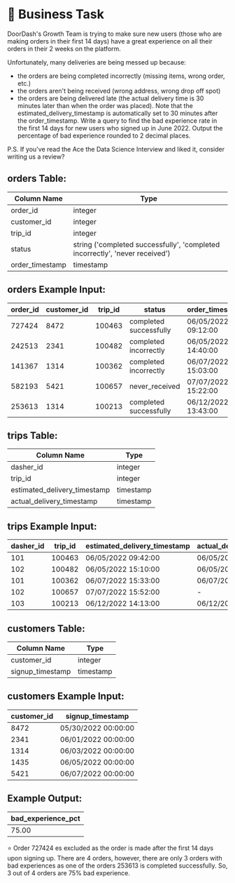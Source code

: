 # 🚀 Business Task
DoorDash's Growth Team is trying to make sure new users (those who are making orders in their first 14 days) have a great experience on all their orders in their 2 weeks on the platform.

Unfortunately, many deliveries are being messed up because:

- the orders are being completed incorrectly (missing items, wrong order, etc.)
- the orders aren't being received (wrong address, wrong drop off spot)
- the orders are being delivered late (the actual delivery time is 30 minutes later than when the order was placed). Note that the estimated_delivery_timestamp is automatically set to 30 minutes after the order_timestamp.
Write a query to find the bad experience rate in the first 14 days for new users who signed up in June 2022. Output the percentage of bad experience rounded to 2 decimal places.

P.S. If you've read the Ace the Data Science Interview and liked it, consider writing us a review?

## orders Table:
|Column Name|	Type|
|----|---|
|order_id	|integer|
|customer_id|	integer|
|trip_id|	integer|
|status	|string ('completed successfully', 'completed incorrectly', 'never received')|
|order_timestamp|	timestamp|

## orders Example Input:
|order_id|	customer_id|	trip_id|	status|	order_timestamp|
|---|----|----|----|-----|
|727424|	8472|	100463|	completed successfully|	06/05/2022 09:12:00|
|242513|	2341|	100482|	completed incorrectly	|06/05/2022 14:40:00|
|141367|	1314|	100362	|completed incorrectly|	06/07/2022 15:03:00|
|582193|	5421|	100657|	never_received|	07/07/2022 15:22:00|
|253613|	1314|	100213	|completed successfully|	06/12/2022 13:43:00|

## trips Table:
|Column Name|	Type|
|----|---|
|dasher_id|	integer|
|trip_id|	integer|
|estimated_delivery_timestamp	|timestamp|
|actual_delivery_timestamp	|timestamp|

## trips Example Input:

|dasher_id|	trip_id	|estimated_delivery_timestamp|	actual_delivery_timestamp|
|-----|----|----|----|
|101|	100463|	06/05/2022 09:42:00|	06/05/2022 09:38:00|
|102|	100482|	06/05/2022 15:10:00|	06/05/2022 15:46:00|
|101|	100362|	06/07/2022 15:33:00|	06/07/2022 16:45:00|
|102|	100657|	07/07/2022 15:52:00	|-|
|103|	100213|	06/12/2022 14:13:00	|06/12/2022 14:10:00|

## customers Table:
|Column Name|	Type|
|---|----|
|customer_id|	integer|
|signup_timestamp|	timestamp|

## customers Example Input:
|customer_id|	signup_timestamp|
|---|----|
|8472|	05/30/2022 00:00:00|
|2341|	06/01/2022 00:00:00|
|1314|	06/03/2022 00:00:00|
|1435|	06/05/2022 00:00:00|
|5421|	06/07/2022 00:00:00|

## Example Output:
|bad_experience_pct|
|--|
|75.00|

⭐️ Order 727424 es excluded as the order is made after the first 14 days upon signing up. There are 4 orders, however, there are only 3 orders with bad experiences as one of the orders 253613 is completed successfully. So, 3 out of 4 orders are 75% bad experience.

